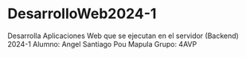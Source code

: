 # DesarrolloWeb2024-1
Desarrolla Aplicaciones Web que se ejecutan en el servidor (Backend) 2024-1
Alumno: 
Angel Santiago Pou Mapula
Grupo:
4AVP

